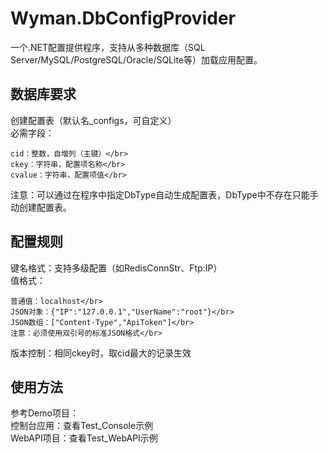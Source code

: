 # Wyman.DbConfigProvider
一个.NET配置提供程序，支持从多种数据库（SQL Server/MySQL/PostgreSQL/Oracle/SQLite等）加载应用配置。

## 数据库要求
创建配置表（默认名_configs，可自定义）</br>
必需字段：</br>

    cid：整数，自增列（主键）</br>
    ckey：字符串，配置项名称</br>
    cvalue：字符串，配置项值</br>
    
注意：可以通过在程序中指定DbType自动生成配置表，DbType中不存在只能手动创建配置表。</br>

## 配置规则
键名格式：支持多级配置（如RedisConnStr、Ftp:IP）</br>
值格式：</br>

    普通值：localhost</br>
    JSON对象：{"IP":"127.0.0.1","UserName":"root"}</br>
    JSON数组：["Content-Type","ApiToken"]</br>
    注意：必须使用双引号的标准JSON格式</br>
    
版本控制：相同ckey时，取cid最大的记录生效</br>

## 使用方法
参考Demo项目：</br>
控制台应用：查看Test_Console示例</br>
WebAPI项目：查看Test_WebAPI示例</br>

